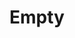 ---
index: 2
layout: fragment
parent: lang
title: Empty
links:
    GitHub: https://github.com/cufyorg/framework/blob/master/src/main/java/cufy/lang/Empty.java
    Javadoc: /javadoc/cufy/lang/Empty.html
description: >-
    The class Empty is a representation class that can't be instanced
    nor inherited. It represents the emptiness. It could be used as
    the family of a Clazz, so it tells the method to ignore the object
    as if it was not there.
---
